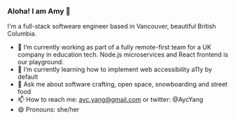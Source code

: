 ### Aloha! I am Amy 👋 

I'm a full-stack softweare engineer based in Vancouver, beautiful British Columbia.

- 🔭 I’m currently working as part of a fully remote-first team for a UK company in education tech. Node.js microservices and React frontend is our playground.
- 🌱 I’m currently learning how to implement web accessibility a11y by default
- 💬 Ask me about software crafting, open space, snowboarding and street food
- 📫 How to reach me: ayc.yang@gmail.com or twitter: @AycYang
- 😄 Pronouns: she/her

<!--
**mongolianprincess/mongolianprincess** is a ✨ _special_ ✨ repository because its `README.md` (this file) appears on your GitHub profile.

Here are some ideas to get you started:

- 🔭 I’m currently working on ...
- 🌱 I’m currently learning ...
- 👯 I’m looking to collaborate on ...
- 🤔 I’m looking for help with ...
- 💬 Ask me about ...
- 📫 How to reach me: ...
- 😄 Pronouns: ...
- ⚡ Fun fact: ...
-->
